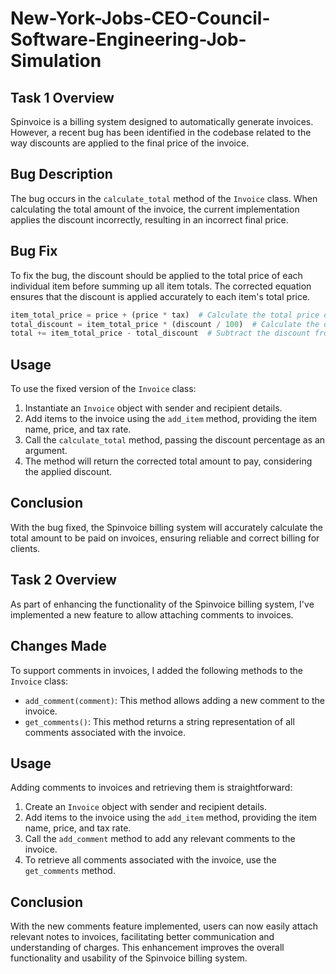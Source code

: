 # New-York-Jobs-CEO-Council-Software-Engineering-Job-Simulation

## Task 1 Overview
Spinvoice is a billing system designed to automatically generate invoices. However, a recent bug has been identified in the codebase related to the way discounts are applied to the final price of the invoice.

## Bug Description
The bug occurs in the `calculate_total` method of the `Invoice` class. When calculating the total amount of the invoice, the current implementation applies the discount incorrectly, resulting in an incorrect final price.

## Bug Fix
To fix the bug, the discount should be applied to the total price of each individual item before summing up all item totals. The corrected equation ensures that the discount is applied accurately to each item's total price.

```python
item_total_price = price + (price * tax)  # Calculate the total price of the item including tax
total_discount = item_total_price * (discount / 100)  # Calculate the discount amount for the item
total += item_total_price - total_discount  # Subtract the discount from the total item price and add to the invoice total
```

## Usage
To use the fixed version of the `Invoice` class:
1. Instantiate an `Invoice` object with sender and recipient details.
2. Add items to the invoice using the `add_item` method, providing the item name, price, and tax rate.
3. Call the `calculate_total` method, passing the discount percentage as an argument.
4. The method will return the corrected total amount to pay, considering the applied discount.

## Conclusion
With the bug fixed, the Spinvoice billing system will accurately calculate the total amount to be paid on invoices, ensuring reliable and correct billing for clients.

## Task 2 Overview
As part of enhancing the functionality of the Spinvoice billing system, I've implemented a new feature to allow attaching comments to invoices.

## Changes Made
To support comments in invoices, I added the following methods to the `Invoice` class:
- `add_comment(comment)`: This method allows adding a new comment to the invoice.
- `get_comments()`: This method returns a string representation of all comments associated with the invoice.

## Usage
Adding comments to invoices and retrieving them is straightforward:
1. Create an `Invoice` object with sender and recipient details.
2. Add items to the invoice using the `add_item` method, providing the item name, price, and tax rate.
3. Call the `add_comment` method to add any relevant comments to the invoice.
4. To retrieve all comments associated with the invoice, use the `get_comments` method.

## Conclusion
With the new comments feature implemented, users can now easily attach relevant notes to invoices, facilitating better communication and understanding of charges. This enhancement improves the overall functionality and usability of the Spinvoice billing system.

